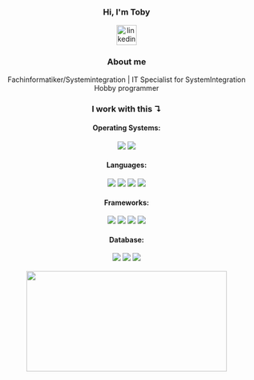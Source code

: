 <div align="center">

### Hi, I'm Toby
[<img src='https://cdn.jsdelivr.net/gh/devicons/devicon@latest/icons/linkedin/linkedin-original.svg' alt='linkedin' height='40'>](https://www.linkedin.com/in/toby-wichmann-5b672529a)

### About me
Fachinformatiker/Systemintegration | IT Specialist for SystemIntegration  
Hobby programmer

### I work with this ↴

</div>

<h4 align="center">Operating Systems:</h4>
<div align='center'>
<img src='https://img.shields.io/badge/Windows-0078D6?style=for-the-badge&logo=windows&logoColor=white'/>
<img src='https://img.shields.io/badge/Debian-A81D33?style=for-the-badge&logo=debian&logoColor=white'/>
</div>


<h4 align="center">Languages:</h4>
<div align='center'>

<img src='https://img.shields.io/badge/C++-00599C?style=for-the-badge&logo=c%2B%2B&logoColor=white'/>
<img src='https://img.shields.io/badge/PHP-777BB4?style=for-the-badge&logo=php&logoColor=white'/>
<!--<img src='https://img.shields.io/badge/Go-00ADD8?style=for-the-badge&logo=go&logoColor=white'/>-->
<img src='https://img.shields.io/badge/Sass-CC6699?style=for-the-badge&logo=sass&logoColor=white'/>
<img src='https://img.shields.io/badge/JavaScript-F7DF1E?style=for-the-badge&logo=javascript&logoColor=black'/>

</div>

<div align="center">

<h4 align="center">Frameworks:</h4>
<div align='center'>

<img src='https://img.shields.io/badge/SFML-8CC445?style=for-the-badge&logo=sfml&logoColor=white'/>
<img src='https://img.shields.io/badge/OpenGL-5586A4?style=for-the-badge&logo=opengl&logoColor=white'/>
<img src='https://img.shields.io/badge/Bootstrap-7952B3?style=for-the-badge&logo=bootstrap&logoColor=white'/>
<img src='https://img.shields.io/badge/Node.js-339933?style=for-the-badge&logo=node.js&logoColor=white'/>


</div>

<h4 align="center">Database:</h4>
<div align='center'>

<img src='https://img.shields.io/badge/MySQL-4479A1?style=for-the-badge&logo=mysql&logoColor=white'/>
<img src='https://img.shields.io/badge/Microsoft SQL Server-CC2927?style=for-the-badge&logo=microsoft-sql-server&logoColor=white'/>
<img src='https://img.shields.io/badge/MongoDB-47A248?style=for-the-badge&logo=mongodb&logoColor=white'/>

</div>
<!--
<h4 align="center">IDEs:</h4>
<div align='center'>

<img src='https://img.shields.io/badge/CLion-00AEBE?style=for-the-badge&logo=clion&logoColor=white'/>
<img src='https://img.shields.io/badge/PhpStorm-8E44AD?style=for-the-badge&logo=phpstorm&logoColor=white'/>
<img src='https://img.shields.io/badge/WebStorm-21D789?style=for-the-badge&logo=webstorm&logoColor=white'/>
<img src='https://img.shields.io/badge/DataGrip-EC4A59?style=for-the-badge&logo=datagrip&logoColor=white'/>

</div>
-->
<br>

<div align="center">

<img width="400" height="200" src="https://github-readme-stats.vercel.app/api/top-langs/?username=Toby-Fm&size_weight=1&count_weight=1.5&layout=compact&text_color=ffffff&title_color=ffffff&bg_color=f0f0f000">

</div>

